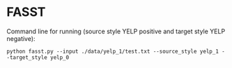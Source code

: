 # FASST

Command line for running (source style YELP positive and target style YELP negative):
```
python fasst.py --input ./data/yelp_1/test.txt --source_style yelp_1 --target_style yelp_0
```